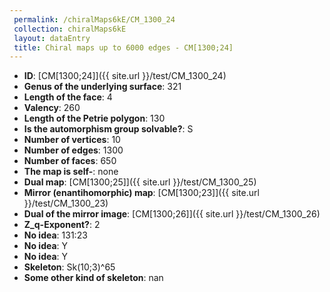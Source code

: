 ```yaml
--- 
 permalink: /chiralMaps6kE/CM_1300_24 
 collection: chiralMaps6kE
 layout: dataEntry
 title: Chiral maps up to 6000 edges - CM[1300;24]
---
```


- **ID**: [CM[1300;24]]({{ site.url }}/test/CM_1300_24)
- **Genus of the underlying surface**: 321
- **Length of the face**: 4
- **Valency**: 260
- **Length of the Petrie polygon**: 130
- **Is the automorphism group solvable?**: S
- **Number of vertices**: 10
- **Number of edges**: 1300
- **Number of faces**: 650
- **The map is self-**: none
- **Dual map**: [CM[1300;25]]({{ site.url }}/test/CM_1300_25)
- **Mirror (enantihomorphic) map**: [CM[1300;23]]({{ site.url }}/test/CM_1300_23)
- **Dual of the mirror image**: [CM[1300;26]]({{ site.url }}/test/CM_1300_26)
- **Z_q-Exponent?**: 2
- **No idea**:  131:23
- **No idea**: Y
- **No idea**: Y
- **Skeleton**: Sk(10;3)^65
- **Some other kind of skeleton**: nan
